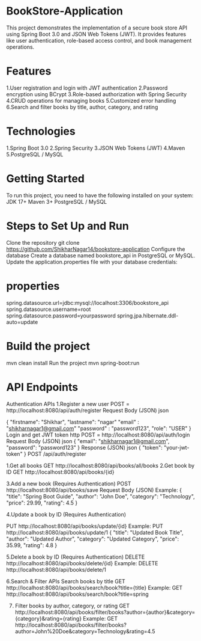 # BookStore-Application
This project demonstrates the implementation of a secure book store API using Spring Boot 3.0 and JSON Web Tokens (JWT). It provides features like user authentication, role-based access control, and book management operations.

# Features
1.User registration and login with JWT authentication
2.Password encryption using BCrypt
3.Role-based authorization with Spring Security
4.CRUD operations for managing books
5.Customized error handling
6.Search and filter books by title, author, category, and rating

# Technologies
1.Spring Boot 3.0
2.Spring Security
3.JSON Web Tokens (JWT)
4.Maven
5.PostgreSQL / MySQL

# Getting Started
To run this project, you need to have the following installed on your system:
JDK 17+
Maven 3+
PostgreSQL / MySQL

# Steps to Set Up and Run
Clone the repository
git clone https://github.com/ShikharNagar14/bookstore-application
Configure the database
Create a database named bookstore_api in PostgreSQL or MySQL.
Update the application.properties file with your database credentials:

# properties
spring.datasource.url=jdbc:mysql://localhost:3306/bookstore_api
spring.datasource.username=root
spring.datasource.password=yourpassword
spring.jpa.hibernate.ddl-auto=update

# Build the project
mvn clean install
Run the project
mvn spring-boot:run

# API Endpoints
Authentication APIs
1.Register a new user
POST = http://localhost:8080/api/auth/register
Request Body (JSON)
json

{
  "firstname": "Shikhar",
  "lastname": "nagar"
  "email" : "shikharnagar1@gmail.com"
  "password" : "password123",
  "role": "USER"
}
Login and get JWT token
http
POST = http://localhost:8080/api/auth/login
Request Body (JSON)
json
{
  "email": "shikharnagar1@gmail.com",
  "password": "password123"
}
Response (JSON)
json
{
  "token": "your-jwt-token"
}
POST /api/auth/register


1.Get all books
GET http://localhost:8080/api/books/all/books
2.Get book by ID
GET http://localhost:8080/api/books/{id}

3.Add a new book (Requires Authentication)
POST http://localhost:8080/api/books/save
Request Body (JSON)
Example:
{
  "title": "Spring Boot Guide",
  "author": "John Doe",
  "category": "Technology",
  "price": 29.99,
  "rating": 4.5
}

4.Update a book by ID (Requires Authentication)

PUT http://localhost:8080/api/books/update/{id}
Example:
PUT http://localhost:8080/api/books/update/1
{
  "title": "Updated Book Title",
  "author": "Updated Author",
  "category": "Updated Category",
  "price": 35.99,
  "rating": 4.8
}

5.Delete a book by ID (Requires Authentication)
DELETE http://localhost:8080/api/books/delete/{id}
Example:
DELETE http://localhost:8080/api/books/delete/1

6.Search & Filter APIs
Search books by title
GET http://localhost:8080/api/books/search/book?title={title}
Example:
GET http://localhost:8080/api/books/search/book?title=spring

7. Filter books by author, category, or rating
GET http://localhost:8080/api/books/filter/books?author={author}&category={category}&rating={rating}
Example:
GET http://localhost:8080/api/books/filter/books?author=John%20Doe&category=Technology&rating=4.5
